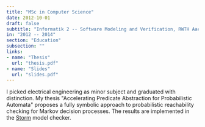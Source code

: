 ```yaml
---
title: "MSc in Computer Science"
date: 2012-10-01
draft: false
subtitle: "Informatik 2 -- Software Modeling and Verification, RWTH Aachen University"
in: "2012 -- 2014"
section: "Education"
subsection: ""
links:
- name: "Thesis"
  url: "thesis.pdf"
- name: "Slides"
  url: "slides.pdf"
---
```


I picked electrical engineering as minor subject and graduated with distinction.
My thesis "Accelerating Predicate Abstraction for Probabilistic Automata" proposes a fully symbolic approach to probabilistic reachability checking for Markov decision processes.
The results are implemented in the [Storm](http://www.stormchecker.org/) model checker.